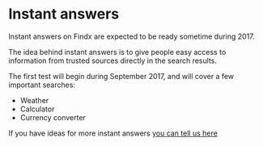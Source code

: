 # Instant answers  

 Instant answers on Findx are expected to be ready sometime during 2017.
 
 The idea behind instant answers is to give people easy access to information from trusted sources directly in the search results.
 
 The first test will begin during September 2017, and will cover a few important searches:
 
 - Weather
 - Calculator
 - Currency converter

If you have ideas for more instant answers [you can tell us here](https://forum.privacore.com/index.php?p=/categories/instant-answers-ideas)

